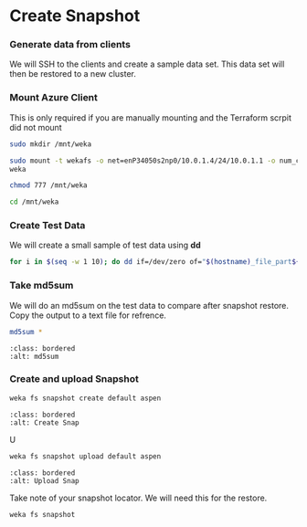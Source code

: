 # Create Snapshot

###  Generate data from clients
We will SSH to the clients and create a sample data set.  This data set will then be restored to a new cluster.



### Mount Azure Client
This is only required if you are manually mounting and the Terraform scrpit did not mount

```bash
sudo mkdir /mnt/weka
```
```bash
sudo mount -t wekafs -o net=enP34050s2np0/10.0.1.4/24/10.0.1.1 -o num_cores=1 -o mgmt_ip=10.0.1.7 74.235.237.199/default /mnt/weka
weka
```

```bash
chmod 777 /mnt/weka
```
```bash
cd /mnt/weka
```

### Create Test Data
We will create a small sample of test data using **dd**

```bash
for i in $(seq -w 1 10); do dd if=/dev/zero of="$(hostname)_file_part${i}.img" bs=50M count=10 status=progress; done
```

### Take md5sum 

We will do an md5sum on the test data to compare after snapshot restore.  Copy the output to a text file for refrence.

```bash
md5sum *
```

```{image} ./images/md5sum.png
:class: bordered
:alt: md5sum
```

### Create and upload Snapshot

```bash
weka fs snapshot create default aspen
```
```{image} ./images/create_snap.png
:class: bordered
:alt: Create Snap
```


U
```bash
weka fs snapshot upload default aspen
```

```{image} ./images/upload_snap.png
:class: bordered
:alt: Upload Snap
```

Take note of your snapshot locator.  We will need this for the restore.

```bash
weka fs snapshot
````
